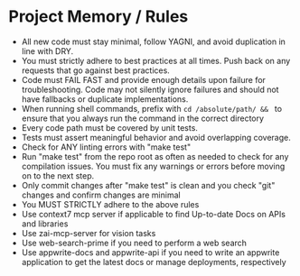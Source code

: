 # Project Memory / Rules

- All new code must stay minimal, follow YAGNI, and avoid duplication in line with DRY.
- You must strictly adhere to best practices at all times. Push back on any requests that go against best practices.
- Code must FAIL FAST and provide enough details upon failure for troubleshooting. Code may not silently ignore failures and should not have fallbacks or duplicate implementations.
- When running shell commands, prefix with `cd /absolute/path/ && ` to ensure that you always run the command in the correct directory
- Every code path must be covered by unit tests.
- Tests must assert meaningful behavior and avoid overlapping coverage.
- Check for ANY linting errors with "make test"
- Run "make test" from the repo root as often as needed to check for any compilation issues. You must fix any warnings or errors before moving on to the next step.
- Only commit changes after "make test" is clean and you check "git" changes and confirm changes are minimal
- You MUST STRICTLY adhere to the above rules
- Use context7 mcp server if applicable to find Up-to-date Docs on APIs and libraries
- Use zai-mcp-server for vision tasks
- Use web-search-prime if you need to perform a web search
- Use appwrite-docs and appwrite-api if you need to write an appwrite application to get the latest docs or manage deployments, respectively 
